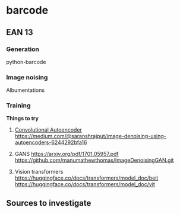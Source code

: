 # barcode

## EAN 13
### Generation
python-barcode
### Image noising
Albumentations

### Training
**Things to try**
1. [Convolutional Autoencoder](https://www.geeksforgeeks.org/implement-convolutional-autoencoder-in-pytorch-with-cuda/)  
https://medium.com/@saranshrajput/image-denoising-using-autoencoders-6244292bfa16  
2. GANS
https://arxiv.org/pdf/1701.05957.pdf
https://github.com/manumathewthomas/ImageDenoisingGAN.git

3. Vision transformers
https://huggingface.co/docs/transformers/model_doc/beit
https://huggingface.co/docs/transformers/model_doc/vit

## Sources to investigate
